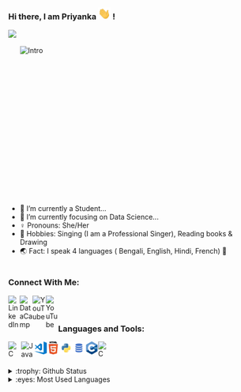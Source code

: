 
### Hi there, I am Priyanka  <img src="https://github.com/priyan-2020/priyan-2020/blob/main/Hi.gif" width="25px"> !
![](https://komarev.com/ghpvc/?username=priyan-2020&color=blueviolet)

<!--
**priyan-2020/priyan-2020** is a ✨ _special_ ✨ repository because its `README.md` (this file) appears on your GitHub profile.

Here are some ideas to get you started: -->
<img align="right" alt="Intro" width="480px" height="320px" src="https://user-images.githubusercontent.com/69049082/120998681-1ffd6500-c7aa-11eb-8ec3-b67e28250330.gif" />

- 🔭 I’m currently a Student...
- 🌱 I’m currently focusing on Data Science... 
-  ♀️ Pronouns: She/Her
- 🎵 Hobbies: Singing (I am a Professional Singer), Reading books & Drawing
- 🌏 Fact: I speak 4 languages ( Bengali, English, Hindi, French) 🤪
 <br/> <br/>
 
### Connect With Me:
[<img align="left" alt="LinkedIn" width="23px" src="https://cdn.jsdelivr.net/npm/simple-icons@v3/icons/linkedin.svg" />][linkedin]

[<img align="left" alt="DataCamp" width="26px" src="https://cdn.jsdelivr.net/npm/simple-icons@3.13.0/icons/datacamp.svg" />][Datacamp]

[<img align="left" alt="YouTube" width="27px" src="https://cdn.jsdelivr.net/npm/simple-icons@3.13.0/icons/youtube.svg" />][youtube]

[<img align="left" alt="YouTube" width="25px" src="https://cdn.jsdelivr.net/npm/simple-icons@3.13.0/icons/codeforces.svg" />][Cf]

<br/> <br/>


### Languages and Tools:
<img align="left" alt="C" width="26px" src="https://cdn.jsdelivr.net/npm/simple-icons@3.13.0/icons/c.svg" />
<img align="left" alt="Java" width="26px" src="https://cdn.jsdelivr.net/npm/simple-icons@3.13.0/icons/java.svg" />
<img align="left" alt="Visual Studio Code" width="26px" src="https://raw.githubusercontent.com/github/explore/80688e429a7d4ef2fca1e82350fe8e3517d3494d/topics/visual-studio-code/visual-studio-code.png" />
<img align="left" alt="HTML5" width="26px" src="https://raw.githubusercontent.com/github/explore/80688e429a7d4ef2fca1e82350fe8e3517d3494d/topics/html/html.png" />
<img align="left" alt="python" width="26px" src="https://raw.githubusercontent.com/github/explore/80688e429a7d4ef2fca1e82350fe8e3517d3494d/topics/python/python.png" />
<img align="left" alt="SQL" width="26px" src="https://raw.githubusercontent.com/github/explore/80688e429a7d4ef2fca1e82350fe8e3517d3494d/topics/sql/sql.png" />
<img align="left" alt="C++" width="26px" src="https://raw.githubusercontent.com/github/explore/80688e429a7d4ef2fca1e82350fe8e3517d3494d/topics/cpp/cpp.png" />
<img align="left" alt="C" width="26px" src="https://cdn.jsdelivr.net/npm/simple-icons@3.13.0/icons/androidstudio.svg" />

<br />
<br />
<br/>
<details>
  <summary> :trophy: Github Status </summary> </br>

  <img  src="https://github-readme-stats.vercel.app/api?username=priyan-2020&show_icons=true&hide_border=true&theme=dark" width="45%" align="right" >
 <img  src="https://github-readme-streak-stats.herokuapp.com/?user=priyan-2020&theme=dark" width="45%" >

</details>

<details>
  <summary>:eyes: Most Used Languages</summary>
  <img align="left" alt="Priyanka's GitHub Top Languages" src="https://github-readme-stats.vercel.app/api/top-langs/?username=priyan-2020" />
  </details>
  

[youtube]: https://www.youtube.com/channel/UCaQ0YAk-x5tpYN3ntW-Y6dw
[linkedin]: https://www.linkedin.com/in/priyanka-roy-23591b1b1/
[Datacamp]: https://www.datacamp.com/profile/priyankaroy
[Cf]: https://codeforces.com/profile/priyanka_98
[C_]: https://www.codecademy.com/profiles/Priyan_21

